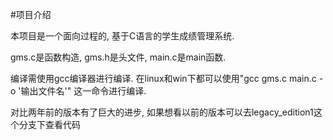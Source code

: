 #项目介绍

本项目是一个面向过程的, 基于C语言的学生成绩管理系统. 

gms.c是函数构造, gms.h是头文件, main.c是main函数.

编译需使用gcc编译器进行编译.  在linux和win下都可以使用"gcc gms.c main.c -o '输出文件名'" 这一命令进行编译.

对比两年前的版本有了巨大的进步, 如果想看以前的版本可以去legacy_edition1这个分支下查看代码
